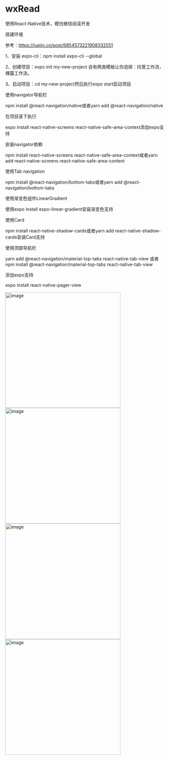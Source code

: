 # wxRead
使用React-Native技术，模仿微信阅读开发

搭建环境

参考：https://juejin.cn/post/6854573221908332551

1、安装 expo-cli：npm install expo-cli --global

2、创建项目：expo init my-new-project 会有两类模板让你选择：托管工作流，裸露工作流。

3、启动项目：cd my-new-project然后执行expo start启动项目

使用navigator导航栏

npm install @react-navigation/native或者yarn add @react-navigation/native

在项目录下执行

expo install react-native-screens react-native-safe-area-context添加expo支持

安装navigator依赖

npm install react-native-screens react-native-safe-area-context或者yarn add react-native-screens react-native-safe-area-context

使用Tab navigation

npm install @react-navigation/bottom-tabs或者yarn add @react-navigation/bottom-tabs

使用渐变色组件LinearGradient

使用expo install expo-linear-gradient安装渐变色支持

使用Card

npm install react-native-shadow-cards或者yarn add react-native-shadow-cards安装Card支持

使用顶部导航栏

yarn add @react-navigation/material-top-tabs react-native-tab-view 或者 npm install @react-navigation/material-top-tabs react-native-tab-view

添加expo支持

expo install react-native-pager-view



<img width="364" alt="image" src="https://user-images.githubusercontent.com/20986192/179344048-6a87f2e2-fcac-422f-a74c-2a4454dbd110.png">
<img width="364" alt="image" src="https://user-images.githubusercontent.com/20986192/179434050-208c5b36-4005-4db2-b59d-51cf6cf86032.png">
<img width="364" alt="image" src="https://user-images.githubusercontent.com/20986192/179445904-7f26715c-dbc8-40e0-bb66-41912af26323.png">
<img width="364" alt="image" src="https://user-images.githubusercontent.com/20986192/179945974-95c74a0c-4231-4695-9647-0eff03c7f9b0.png">

